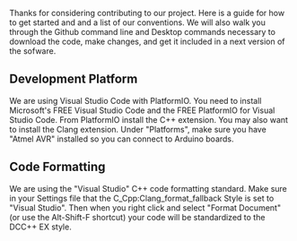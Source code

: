 Thanks for considering contributing to our project. Here is a guide for how to get started and and a list of our conventions. We will also walk you through the Github command line and Desktop commands necessary to download the code, make changes, and get it included in a next version of the sofware.

## Development Platform

We are using Visual Studio Code with PlatformIO. You need to install Microsoft's FREE Visual Studio Code and the FREE PlatformIO for Visual Studio Code. From PlatformIO install the C++ extension. You may also want to install the Clang extension. Under "Platforms", make sure you have "Atmel AVR" installed so you can connect to Arduino boards.

## Code Formatting

We are using the "Visual Studio" C++ code formatting standard. Make sure in your Settings file that the C_Cpp:Clang_format_fallback Style is set to "Visual Studio". Then when you right click and select "Format Document" (or use the Alt-Shift-F shortcut) your code will be standardized to the DCC++ EX style.

